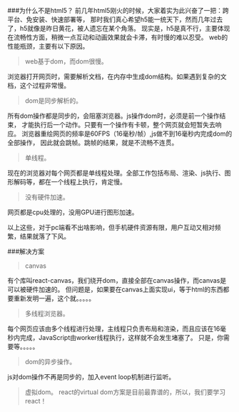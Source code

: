 ###为什么不是html5？
前几年html5刚火的时候，大家着实为此兴奋了一把：跨平台、免安装、快速部署等，
那时我们真心希望h5能一统天下，然而几年过去了，h5就像是昨日黄花，被人遗忘在某个角落。
现实是，h5是真不行，主要体现在流畅性方面，稍微一点互动和动画效果就会卡滞，有时慢的难以忍受。
web的性能瓶颈，主要有以下原因。

>web基于dom，而dom很慢。

浏览器打开网页时，需要解析文档，在内存中生成dom结构。如果遇到复杂的文档，这个过程非常慢。

>dom是同步解析的。

所有dom操作都是同步的，会阻塞浏览器。js操作dom时，必须是前一个操作结束，
才能执行后一个动作。只要有一个操作有卡顿，整个网页就会短暂失去响应。
浏览器重绘网页的频率是60FPS（16毫秒/帧）,js做不到16毫秒内完成dom的全部操作，
因此就会跳帧。跳帧的结果，就是不流畅不连贯。

>单线程。

现在的浏览器对每个网页都是单线程处理。全部工作包括布局、渲染、js执行、图形解码等，都在一个线程上执行，肯定慢。

>没有硬件加速。

网页都是cpu处理的，没用GPU进行图形加速。

以上这些，对于pc端看不出啥影响，但手机硬件资源有限，用户互动又相对频繁，结果就落了下风。

###解决方案

>canvas

有个库叫react-canvas，我们绕开dom，直接全部在canvas操作，而canvas是可以被硬件加速的。
但问题是，如果要在canvas上面实现ui，等于html的东西都要重新发明一遍，这个就。。。。。

>多线程浏览器。

每个网页应该由多个线程进行处理，主线程只负责布局和渲染，而且应该在16毫秒内完成，JavaScript由worker线程执行，这样就不会发生堵塞了。
只是，你需要等。。。。。

>dom的异步操作。

js对dom操作不再是同步的，加入event loop机制进行监听。

>虚拟dom。
react的virtual dom方案是目前最靠谱的，所以，我们要学习react！